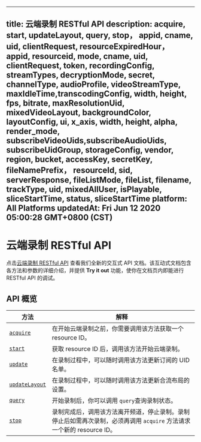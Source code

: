 
---
title: 云端录制 RESTful API
description: acquire, start, updateLayout, query, stop， appid, cname, uid, clientRequest, resourceExpiredHour， appid, resourceid, mode, cname, uid, clientRequest, token, recordingConfig, streamTypes, decryptionMode, secret, channelType, audioProfile, videoStreamType, maxIdleTime,transcodingConfig, width, height, fps, bitrate, maxResolutionUid, mixedVideoLayout, backgroundColor, layoutConfig, ui, x_axis, width, height, alpha, render_mode, subscribeVideoUids,subscribeAudioUids, subscribeUidGroup, storageConfig, vendor, region, bucket, accessKey, secretKey, fileNamePrefix， resourceId, sid, serverResponse, fileListMode, fileList, filename, trackType, uid, mixedAllUser, isPlayable, sliceStartTime, status, sliceStartTime 
platform: All Platforms
updatedAt: Fri Jun 12 2020 05:00:28 GMT+0800 (CST)
---
# 云端录制 RESTful API
点击[云端录制 RESTful API](https://docs.agora.io/cn/cloud-recording/restfulapi) 查看我们全新的交互式 API  文档。该互动式文档包含各方法和参数的详细介绍，并提供 **Try it out** 功能，使你在文档页内即能进行 RESTful API 的调试。

## API 概览

| 方法                                                         | 解释                                                         |
| ------------------------------------------------------------ | ------------------------------------------------------------ |
| [`acquire`](https://docs.agora.io/cn/cloud-recording/restfulapi/#/%E4%BA%91%E7%AB%AF%E5%BD%95%E5%88%B6/acquire) | 在开始云端录制之前，你需要调用该方法获取一个 resource ID。   |
| [`start`](https://docs.agora.io/cn/cloud-recording/restfulapi/#/%E4%BA%91%E7%AB%AF%E5%BD%95%E5%88%B6/start) | 获取 resource ID 后，调用该方法开始云端录制。                |
| [`update`](https://docs.agora.io/cn/cloud-recording/restfulapi/#/%E4%BA%91%E7%AB%AF%E5%BD%95%E5%88%B6/update) | 在录制过程中，可以随时调用该方法更新订阅的 UID 名单。         |
| [`updateLayout`](https://docs.agora.io/cn/cloud-recording/restfulapi/#/%E4%BA%91%E7%AB%AF%E5%BD%95%E5%88%B6/updateLayout) | 在录制过程中，可以随时调用该方法更新合流布局的设置。         |
| [`query`](https://docs.agora.io/cn/cloud-recording/restfulapi/#/%E4%BA%91%E7%AB%AF%E5%BD%95%E5%88%B6/query) | 开始录制后，你可以调用 `query`查询录制状态。                  |
| [`stop`](https://docs.agora.io/cn/cloud-recording/restfulapi/#/%E4%BA%91%E7%AB%AF%E5%BD%95%E5%88%B6/stop) | 录制完成后，调用该方法离开频道，停止录制。录制停止后如需再次录制，必须再调用 `acquire` 方法请求一个新的 resource ID。 |



